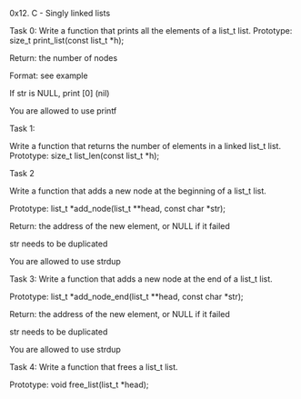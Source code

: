 0x12. C - Singly linked lists

Task 0:
Write a function that prints all the elements of a list_t list.
Prototype: size_t print_list(const list_t *h);

Return: the number of nodes

Format: see example

If str is NULL, print [0] (nil)

You are allowed to use printf

Task 1:

Write a function that returns the number of elements in a linked list_t list.
Prototype: size_t list_len(const list_t *h);

Task 2

Write a function that adds a new node at the beginning of a list_t list.

Prototype: list_t *add_node(list_t **head, const char *str);

Return: the address of the new element, or NULL if it failed

str needs to be duplicated

You are allowed to use strdup

Task 3:
Write a function that adds a new node at the end of a list_t list.

Prototype: list_t *add_node_end(list_t **head, const char *str);

Return: the address of the new element, or NULL if it failed

str needs to be duplicated

You are allowed to use strdup

Task 4:
Write a function that frees a list_t list.

Prototype: void free_list(list_t *head);
